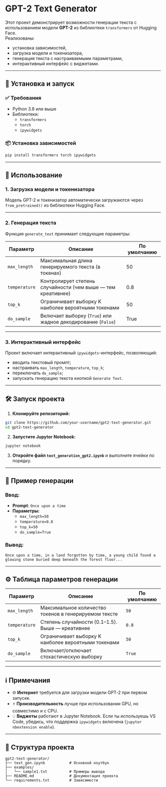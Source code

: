# GPT-2 Text Generator

Этот проект демонстрирует возможности генерации текста с использованием модели **GPT-2** из библиотеки `transformers` от Hugging Face.  
Реализованы:

- установка зависимостей,
- загрузка модели и токенизатора,
- генерация текста с настраиваемыми параметрами,
- интерактивный интерфейс с виджетами.

---

## 🚀 Установка и запуск

### ✅ Требования
- Python 3.8 или выше
- Библиотеки:
  - `transformers`
  - `torch`
  - `ipywidgets`

### 📦 Установка зависимостей

```bash
pip install transformers torch ipywidgets
```

---

## 📖 Использование

### 1. Загрузка модели и токенизатора

Модель GPT-2 и токенизатор автоматически загружаются через `from_pretrained()` из библиотеки Hugging Face.

---

### 2. Генерация текста

Функция `generate_text` принимает следующие параметры:

| Параметр     | Описание                                                                 | По умолчанию |
|--------------|--------------------------------------------------------------------------|--------------|
| `max_length` | Максимальная длина генерируемого текста (в токенах)                      | 50           |
| `temperature`| Контролирует степень случайности (чем выше — тем креативнее)             | 0.8          |
| `top_k`      | Ограничивает выборку K наиболее вероятными токенами                      | 50           |
| `do_sample`  | Включает выборку (`True`) или жадное декодирование (`False`)             | True         |

---

### 3. Интерактивный интерфейс

Проект включает интерактивный `ipywidgets`-интерфейс, позволяющий:

- вводить текстовый промпт;
- настраивать `max_length`, `temperature`, `top_k`;
- переключать `do_sample`;
- запускать генерацию текста кнопкой `Generate Text`.

---

## 🛠️ Запуск проекта

1. **Клонируйте репозиторий:**

```bash
git clone https://github.com/your-username/gpt2-text-generator.git
cd gpt2-text-generator
```

2. **Запустите Jupyter Notebook:**

```bash
jupyter notebook
```

3. **Откройте файл `text_generation_gpt2.ipynb`** и выполните ячейки по порядку.

---

## 📝 Пример генерации

### Ввод:

- **Prompt**: `Once upon a time`
- **Параметры:**
  - `max_length=50`
  - `temperature=0.8`
  - `top_k=50`
  - `do_sample=True`

### Вывод:
```
Once upon a time, in a land forgotten by time, a young child found a glowing stone buried deep beneath the forest floor...
```

---

## ⚙️ Таблица параметров генерации

| Параметр      | Описание                                                              | По умолчанию |
|---------------|-----------------------------------------------------------------------|--------------|
| `max_length`  | Максимальное количество токенов в генерируемом тексте                | `50`         |
| `temperature` | Степень случайности (0.1–1.5). Выше — креативнее                     | `0.8`        |
| `top_k`       | Ограничивает выборку K наиболее вероятными токенами                 | `50`         |
| `do_sample`   | Включает/отключает стохастическую выборку                           | `True`       |

---

## ℹ️ Примечания

- 🌐 **Интернет** требуется для загрузки модели GPT‑2 при первом запуске.
- ⚡ **Производительность** лучше при использовании GPU, но совместимо и с CPU.
- 💡 **Виджеты** работают в Jupyter Notebook. Если ты используешь VS Code, убедись, что поддержка `ipywidgets` включена (`jupyter nbextension enable`).

---

## 📂 Структура проекта

```
gpt2-text-generator/
├── text_gen.ipynb           # Основной ноутбук
├── examples/
│   └── sample1.txt          # Примеры вывода
├── README.md                # Документация проекта
└── requirements.txt         # Зависимости
```

